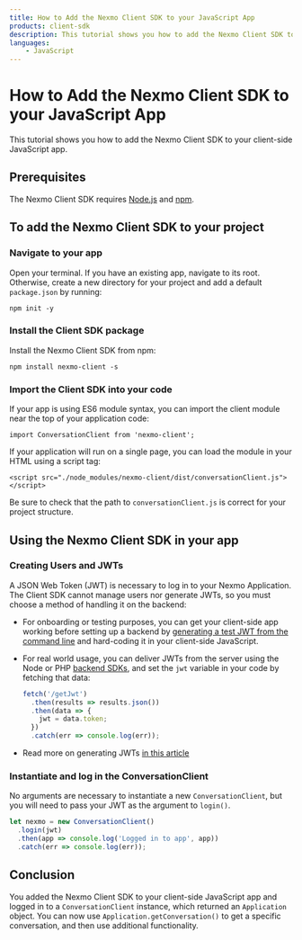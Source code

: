 ```yaml
---
title: How to Add the Nexmo Client SDK to your JavaScript App
products: client-sdk
description: This tutorial shows you how to add the Nexmo Client SDK to your JavaScript application.
languages:
    - JavaScript
---
```


# How to Add the Nexmo Client SDK to your JavaScript App

This tutorial shows you how to add the Nexmo Client SDK to your client-side JavaScript app. 

## Prerequisites

The Nexmo Client SDK requires [Node.js](https://nodejs.org) and [npm](https://www.npmjs.com/).

## To add the Nexmo Client SDK to your project

### Navigate to your app

Open your terminal. If you have an existing app, navigate to its root. Otherwise, create a new directory for your project and add a default `package.json` by running:

```
npm init -y
```

### Install the Client SDK package

Install the Nexmo Client SDK from npm:

```
npm install nexmo-client -s
```

### Import the Client SDK into your code

If your app is using ES6 module syntax, you can import the client module near the top of your application code:

```
import ConversationClient from 'nexmo-client';
```

If your application will run on a single page, you can load the module in your HTML using a script tag:

```
<script src="./node_modules/nexmo-client/dist/conversationClient.js"></script>
```

Be sure to check that the path to `conversationClient.js` is correct for your project structure.

## Using the Nexmo Client SDK in your app

### Creating Users and JWTs

A JSON Web Token (JWT) is necessary to log in to your Nexmo Application. The Client SDK cannot manage users nor generate JWTs, so you must choose a method of handling it on the backend:

- For onboarding or testing purposes, you can get your client-side app working before setting up a backend by [generating a test JWT from the command line](/tutorials/client-sdk-generate-test-credentials) and hard-coding it in your client-side JavaScript.
- For real world usage, you can deliver JWTs from the server using the Node or PHP [backend SDKs](/tools), and set the `jwt` variable in your code by fetching that data:

    ```javascript
    fetch('/getJwt')
      .then(results => results.json())
      .then(data => {
        jwt = data.token;
      })
      .catch(err => console.log(err));
    ```
- Read more on generating JWTs [in this article](/client-sdk/concepts/jwt-acl)

### Instantiate and log in the ConversationClient

No arguments are necessary to instantiate a new `ConversationClient`, but you will need to pass your JWT as the argument to `login()`.

```javascript
let nexmo = new ConversationClient()
  .login(jwt)
  .then(app => console.log('Logged in to app', app))
  .catch(err => console.log(err));
```

## Conclusion

You added the Nexmo Client SDK to your client-side JavaScript app and logged in to a `ConversationClient` instance, which returned an `Application` object. You can now use `Application.getConversation()` to get a specific conversation, and then use additional functionality.